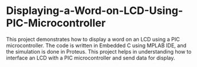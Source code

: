 # Displaying-a-Word-on-LCD-Using-PIC-Microcontroller
This project demonstrates how to display a word on an LCD using a PIC microcontroller. The code is written in Embedded C using MPLAB IDE, and the simulation is done in Proteus. This project helps in understanding how to interface an LCD with a PIC microcontroller and send data for display.
